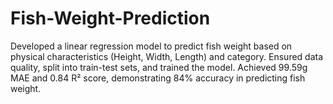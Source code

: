# Fish-Weight-Prediction
Developed a linear regression model to predict fish weight based on physical characteristics (Height, Width, Length) and category. Ensured data quality, split into train-test sets, and trained the model. Achieved 99.59g MAE and 0.84 R² score, demonstrating 84% accuracy in predicting fish weight.
